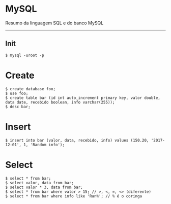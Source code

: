 # MySQL

Resumo da linguagem SQL e do banco MySQL

---

## Init

```
$ mysql -uroot -p
```

# Create

```
$ create database foo;
$ use foo;
$ create table bar (id int auto_increment primary key, valor double, data date, recebido boolean, info varchar(255));
$ desc bar;
```

# Insert

```
$ insert into bar (valor, data, recebido, info) values (150.20, '2017-12-01', 1, 'Random info');
```

# Select

```
$ select * from bar;
$ select valor, data from bar;
$ select valor * 3, data from bar;
$ select * from bar where valor > 15; // >, <, =, <> (diferente)
$ select * from bar where info like 'Ran%'; // % é o coringa
```